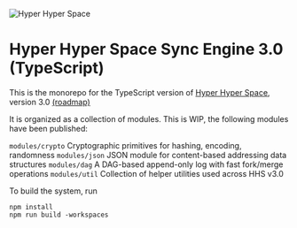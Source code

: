![Hyper Hyper Space](https://www.hyperhyperspace.org/logos/HHS_Logo_500px.png)

# Hyper Hyper Space Sync Engine 3.0 (TypeScript)

This is the monorepo for the TypeScript version of [Hyper Hyper Space](https://www.hyperhyperspace.org), version 3.0 [(roadmap)](https://www.hyperhyperspace.org/work-plan-2025.html)

It is organized as a collection of modules. This is WIP, the following modules have been published:

`modules/crypto` Cryptographic primitives for hashing, encoding, randomness
`modules/json` JSON module for content-based addressing data structures
`modules/dag` A DAG-based append-only log with fast fork/merge operations
`modules/util` Collection of helper utilities used across HHS v3.0

To build the system, run

```
npm install
npm run build -workspaces
```

